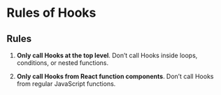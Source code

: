 # Rules of Hooks

## Rules

1. __Only call Hooks at the top level__. Don’t call Hooks inside loops, conditions, or nested functions.

2. __Only call Hooks from React function components__. Don’t call Hooks from regular JavaScript functions. 


